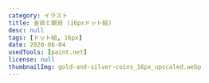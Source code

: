 ```yaml
---
category: イラスト
title: 金貨と銀貨 (16pxドット絵)
desc: null
tags: [ドット絵, 16px]
date: 2020-06-04
usedTools: [paint.net]
license: null
thumbnailImg: gold-and-silver-coins_16px_upscaled.webp
---
```


<script>
	import PixelArtOriginalSize from '$lib/components/creations/artworks/PixelArtOriginalSize.svelte';

	const FILES = ["gold-coin_16px", "silver-coin_16px"];
</script>

<PixelArtOriginalSize filename={FILES} subjectName="金貨と銀貨" />
